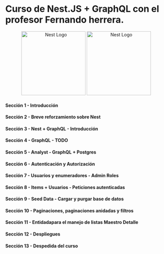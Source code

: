 # Curso de Nest.JS + GraphQL con el profesor Fernando herrera.

<p align="center">
  <a href="http://nestjs.com/" target="blank"><img src="https://nestjs.com/img/logo-small.svg" width="200" alt="Nest Logo" /></a>
  <a href="https://graphql.org/" target="blank"><img src="https://graphql.org/img/logo.svg" width="200" alt="Nest Logo" /></a>
</p>

#### Sección 1 - Introducción
#### Sección 2 - Breve reforzamiento sobre Nest
#### Sección 3 - Nest + GraphQL - Introducción
#### Sección 4 - GraphQL - TODO
#### Sección 5 - Analyst - GraphQL + Postgres
#### Sección 6 - Autenticación y Autorización
#### Sección 7 - Usuarios y enumeradores - Admin Roles
#### Sección 8 - Items + Usuarios - Peticiones autenticadas
#### Sección 9 - Seed Data - Cargar y purgar base de datos
#### Sección 10 - Paginaciones, paginaciones anidadas y filtros
#### Sección 11 - Entidadapara el manejo de listas Maestro Detalle
#### Sección 12 - Despliegues
#### Sección 13 - Despedida del curso
